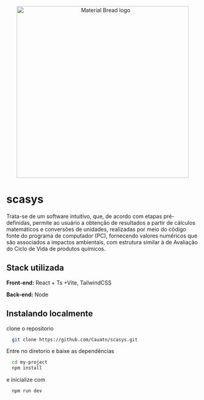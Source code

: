 
<p align="center">
    <img width="450" src="https://github.com/Cauatn/scasys/assets/39890456/23afe9aa-c93b-4a0e-ba18-095af54ea27d" alt="Material Bread logo">
</p>

# scasys

Trata-se de um software intuitivo, que, de acordo com etapas pré-definidas, permite ao usuário a obtenção de resultados a partir de cálculos matemáticos e conversões de unidades, realizadas por meio do código fonte do programa de computador (PC), fornecendo valores numéricos que são associados a impactos ambientais, com estrutura similar à de Avaliação do Ciclo de Vida de produtos químicos.

## Stack utilizada

**Front-end:** React + Ts +Vite, TailwindCSS

**Back-end:** Node


## Instalando localmente

clone o repositorio

```bash
  git clone https://github.com/Cauatn/scasys.git
```

Entre no diretorio e baixe as dependências

```bash
  cd my-project
  npm install
```
e inicialize com
```bash
  npm run dev
```
